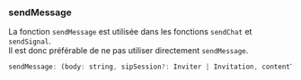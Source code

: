 ### sendMessage

La fonction `sendMessage` est utilisée dans les fonctions ``sendChat`` et ``sendSignal``.  
Il est donc préférable de ne pas utiliser directement ``sendMessage``.

```js
sendMessage: (body: string, sipSession?: Inviter | Invitation, contentType?: string) => void;
```